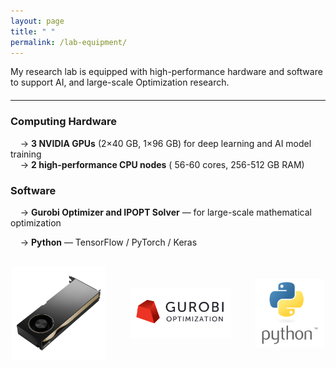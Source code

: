 ```yaml
---
layout: page
title: " "
permalink: /lab-equipment/
---
```



<p>
  My research lab is equipped with high-performance hardware and software 
  to support AI, and large-scale Optimization research.
</p>

<hr style="margin: 20px 0;">

<h3>Computing Hardware</h3>

&nbsp;&nbsp;&nbsp;&nbsp;<span style="display: inline-block; transform: rotate(0deg);">→</span> <strong>3 NVIDIA GPUs</strong> (2×40 GB, 1×96 GB) for deep learning and AI model training <br>
&nbsp;&nbsp;&nbsp;&nbsp;<span style="display: inline-block; transform: rotate(0deg);">→</span> <strong>2 high-performance CPU nodes</strong> ( 56-60 cores, 256-512 GB RAM)


<h3>Software </h3>

&nbsp;&nbsp;&nbsp;&nbsp;<span style="display: inline-block; transform: rotate(0deg);">→</span> <strong>Gurobi Optimizer and IPOPT Solver</strong> — for large-scale mathematical optimization <br>
<!--&nbsp;&nbsp;&nbsp;&nbsp;<span style="display: inline-block; transform: rotate(0deg);">→</span> <strong>Python</strong> — for machine learning and energy system modeling <br>
&nbsp;&nbsp;&nbsp;&nbsp;<span style="display: inline-block; transform: rotate(0deg);">→</span> <strong>TensorFlow / PyTorch / Keras </strong> — for deep learning and forecasting research <br> -->
&nbsp;&nbsp;&nbsp;&nbsp;<span style="display: inline-block; transform: rotate(0deg);">→</span> <strong>Python</strong> — TensorFlow / PyTorch / Keras  <br>




<!-- <div style="text-align:center; margin-top:30px;">
  <img src="/assets/GPU.jpg" alt="GPU" style="width:150px; margin:10px;">
  <img src="/assets/python-logo.png" alt="Python" style="width:100px; margin:10px;">
  <img src="/assets/Gurobi_Logo.jpg" alt="Gurobi" style="width:130px; margin:10px;">
</div> -->
<!-- Images aligned side by side -->
<div style="display: flex; justify-content: center; align-items: center; gap: 40px; margin-top: 30px; flex-wrap: wrap;">
  <div style="text-align:center;">
    <img src="/assets/GPU.jpg" alt="GPU" style="width:150px;">
    <!-- <div style="margin-top:5px;">3 GPUs</div> -->
  </div>

  <div style="text-align:center;">
    <img src="/assets/Gurobi_Logo.jpg" alt="Gurobi" style="width:160px;">
    <!-- <div style="margin-top:5px;">Gurobi Solver</div> -->
  </div>

  <div style="text-align:center;">
  <img src="/assets/python-logo.png" alt="Python" style="width:110px;">
  <!-- <div style="margin-top:5px;">Python</div> -->
  </div>
  
</div>
